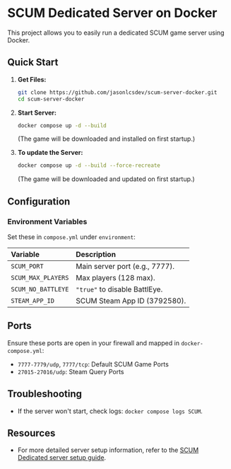 # SCUM Dedicated Server on Docker

This project allows you to easily run a dedicated SCUM game server using Docker.

## Quick Start

1.  **Get Files:**
    ```bash
    git clone https://github.com/jasonlcsdev/scum-server-docker.git
    cd scum-server-docker
    ```
2.  **Start Server:**
    ```bash
    docker compose up -d --build
    ```
    (The game will be downloaded and installed on first startup.)

2.  **To update the Server:**
    ```bash
    docker compose up -d --build --force-recreate
    ```
    (The game will be downloaded and updated on first startup.)

## Configuration

### Environment Variables

Set these in `compose.yml` under `environment`:

| Variable           | Description                      |
| :----------------- | :------------------------------- |
| `SCUM_PORT`        | Main server port (e.g., 7777).   |
| `SCUM_MAX_PLAYERS` | Max players (128 max).    |
| `SCUM_NO_BATTLEYE` | `"true"` to disable BattlEye.    |
| `STEAM_APP_ID`     | SCUM Steam App ID (3792580).     |

## Ports

Ensure these ports are open in your firewall and mapped in `docker-compose.yml`:

* `7777-7779/udp`, `7777/tcp`: Default SCUM Game Ports
* `27015-27016/udp`: Steam Query Ports

## Troubleshooting

* If the server won't start, check logs: `docker compose logs SCUM`.

## Resources

* For more detailed server setup information, refer to the [SCUM Dedicated server setup guide](https://scum.fandom.com/wiki/Scum_Dedicated_server_setup).
